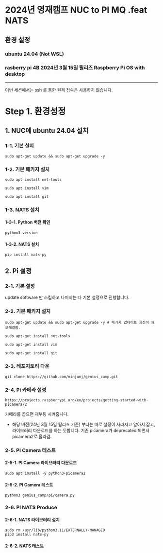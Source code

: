 # 2024년 영재캠프 NUC to PI MQ .feat NATS

## 환경 설정

### ubuntu 24.04 (Not WSL)<br>

### rasberry pi 4B 2024년 3월 15일 릴리즈 Raspberry Pi OS with desktop

---

이번 세션에서는 ssh 를 통한 원격 접속은 사용하지 않습니다.

# Step 1. 환경성정

## 1. NUC에 ubuntu 24.04 설치

### 1-1. 기본 설치

    sudo apt-get update && sudo apt-get upgrade -y

### 1-2. 기본 패키지 설치

    sudo apt install net-tools

    sudo apt install vim

    sudo apt install git

### 1-3. NATS 설치

#### 1-3-1. Python 버전 확인

    python3 version

#### 1-3-2. NATS 설치

    pip install nats-py

## 2. Pi 설정

### 2-1. 기본 설정

update software 만 스킵하고 나머지는 다 기본 설정으로 진행합니다.

### 2-2. 기본 패키지 설치

    sudo apt-get update && sudo apt-get upgrade -y # 패키지 업데이트 과정이 꽤 오래걸림.

    sudo apt-get install net-tools

    sudo apt-get install vim

    sudo apt-get install git

### 2-3. 레포지토리 다운

    git clone https://github.com/minjunj/genius_camp.git

### 2-4. Pi 카메라 설정

    https://projects.raspberrypi.org/en/projects/getting-started-with-picamera/2

카메라를 꼽으면 재부팅 시켜줍니다.<br>

- 해당 버전(24년 3월 15일 릴리즈 기준) 부터는 따로 설정이 사라지고 알아서 잡고, 라이브러리 다운로드를 하는 듯합니다. 기존 picamera가 deprecated 되면서 picamera2로 올라감.

### 2-5. PI Camera 테스트

#### 2-5-1. PI Camera 라이브러리 다운로드

    sudo apt install -y python3-picamera2

#### 2-5-2. PI Camera 테스트

    python3 genius_camp/pi/camera.py

### 2-6. PI NATS Produce

#### 2-6-1. NATS 라이브러리 설치

    sudo rm /usr/lib/python3.11/EXTERNALLY-MANAGED
    pip3 install nats-py

#### 2-6-2. NATS 테스트
